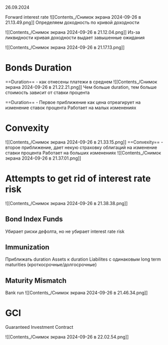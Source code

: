 26.09.2024

Forward interest rate
![[Contents_/Снимок экрана 2024-09-26 в 21.13.49.png]]
Определяем доходность по кривой доходности

![[Contents_/Снимок экрана 2024-09-26 в 21.12.04.png]]
Из-за ликвидности кривая доходности выдает завышенные ожидания

![[Contents_/Снимок экрана 2024-09-26 в 21.17.13.png]]
# Bonds Duration
==Duration== - как отнесены платежи в среднем
![[Contents_/Снимок экрана 2024-09-26 в 21.22.21.png]]
Чем больше duration, тем больше стоимость зависит от ставки процента

==Duration== - Первое приближение как цена отреагирует на изменение ставок процента
Работает на малых изменениях

# Convexity
![[Contents_/Снимок экрана 2024-09-26 в 21.33.15.png]]
==Convexity== - второе приближение, дает некую страховку облигаций на изменение ставки процента
Работает на больших изменениях
![[Contents_/Снимок экрана 2024-09-26 в 21.37.01.png]]

# Attempts to get rid of interest rate risk
![[Contents_/Снимок экрана 2024-09-26 в 21.38.38.png]]
## Bond Index Funds
Убирает риски дефолта, но не убирает interest rate risk
## Immunization
Приближать duration Assets к duration Liabilites с одинаковым long term maturities (кроткосрочные/долгосрочные)
## Maturity Mismatch
Bank run
![[Contents_/Снимок экрана 2024-09-26 в 21.46.34.png]]

# GCI
Guaranteed Investment Contract


![[Contents_/Снимок экрана 2024-09-26 в 22.02.54.png]]

